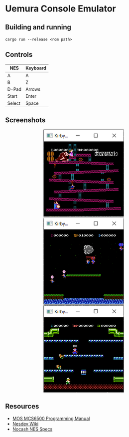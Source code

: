 # Uemura Console Emulator

## Building and running
`cargo run --release <rom path>`

## Controls
| NES | Keyboard |
| --- | --- |
| A | A |
| B | Z |
| D-Pad | Arrows |
| Start | Enter |
| Select | Space |

## Screenshots
<p align="center">
  <img src="screenshots/donkey-kong.png"/>
  <img src="screenshots/balloon-fight.png"/>
  <img src="screenshots/mario-bros.png"/>
</p>

## Resources
- [MOS MCS6500 Programming Manual](http://users.telenet.be/kim1-6502/6502/proman.html)
- [Nesdev Wiki](http://wiki.nesdev.com/w/index.php/Nesdev_Wiki)
- [Nocash NES Specs](http://problemkaputt.de/everynes.htm)
